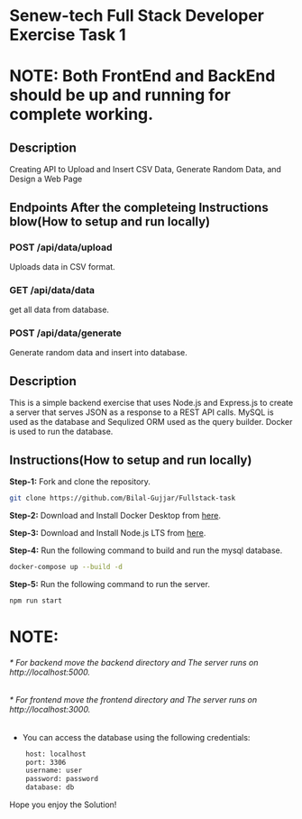 # Senew-tech Full Stack Developer Exercise Task 1

# NOTE: Both FrontEnd and BackEnd should be up and running for complete working.

## Description
Creating API to Upload and Insert CSV Data, Generate Random Data, and Design a Web Page


## Endpoints After the completeing Instructions blow(How to setup and run locally) 

### POST /api/data/upload

Uploads data in CSV format.

### GET /api/data/data

get all data from database.

### POST /api/data/generate

Generate random data and insert into database.



## Description

This is a simple backend exercise that uses Node.js and Express.js to create a server that serves JSON as a response to a REST API calls. MySQL is used as the database and Sequlized ORM used as the query builder. Docker is used to run the database.

## Instructions(How to setup and run locally)


**Step-1:** Fork and clone the repository.
```bash
git clone https://github.com/Bilal-Gujjar/Fullstack-task
```

**Step-2:** Download and Install Docker Desktop from [here](https://www.docker.com/products/docker-desktop).

**Step-3:** Download and Install Node.js  LTS from [here](https://nodejs.org/en/download).



**Step-4:** Run the following command to build and run the mysql database.
```bash
docker-compose up --build -d
```

**Step-5:** Run the following command to run the server.
```bash
npm run start
```
# NOTE:
###### * For backend move the backend directory and The server runs on http://localhost:5000.
###### * For frontend move the frontend directory and The server runs on http://localhost:3000.

* You can access the database using the following credentials:
```bash
    host: localhost
    port: 3306
    username: user
    password: password
    database: db
```
Hope you enjoy the Solution!
